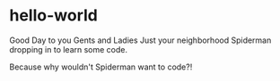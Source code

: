 # hello-world

Good Day to you Gents and Ladies
Just your neighborhood Spiderman dropping in to learn some code.

Because why wouldn't Spiderman want to code?!
